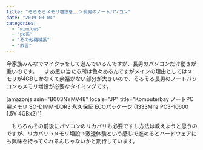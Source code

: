 ```yaml
---
title: "そろそろメモリ増設を……＞長男のノートパソコン"
date: "2019-03-04"
categories: 
  - "windows"
  - "pc系"
  - "その他機械系"
  - "戯言"
---
```


今家族みんなでマイクラをして遊んでいるんですが、長男のパソコンだけ動きが重いのです。 　まあ思い当たる所は色々あるんですがメインの理由としてはメモリが4GBしかなくて余裕がない部分が大きいので、そろそろ長男のノートパソコンもメモリ増設が必要なタイミングです。

\[amazonjs asin="B003NYMV48" locale="JP" title="Komputerbay ノートPC用メモリ SO-DIMM-DDR3 永久保証 ECOパッケージ (1333Mhz PC3-10600 1.5V 4GBx2)"\]

　もちろんその前後にパソコンのリカバリも必要ですし方法は教えようと思うのですが、リカバリ→メモリ増設→激速体験という感じで進めるとハードウェアにも興味を持ってくれるんじゃないかと期待しています。
